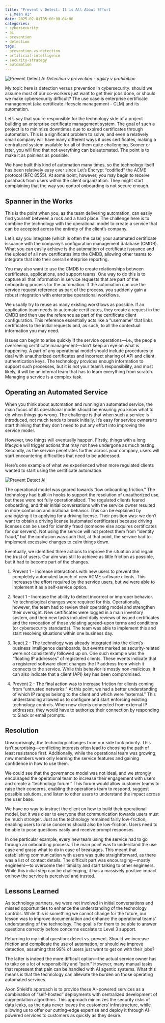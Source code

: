 ```yaml
---
title: "Prevent v Detect: It is All About Effort
- I Mean AI"
date: 2025-02-01T05:00:00-04:00
categories:
- cybersecurity
- ai
- prevention
- detection
tags:
- prevention-vs-detection
- artificial-intelligence
- security-strategy
- automation
---
```

![Prevent Detect Ai](/assets/images/posts/prevent-detect/prevent-detect-ai.jpg)
*Detection v prevention - agility v prohibition*

My topic here is detection versus prevention in cybersecurity: should we assume most of our co-workers just want to get their jobs done, or should we make cybersecurity difficult? The use case is enterprise certificate management (aka certificate lifecycle management - CLM) and its automation.

Let’s say that you’re responsible for the technology side of a project building an enterprise certificate management system. The goal of such a project is to minimize downtimes due to expired certificates through automation. This is a significant problem to solve, and even a relatively small company will have many different ways it uses certificates, making a centralized system available for all of them quite challenging. Sooner or later, you will find that not everything can be automated. The point is to make it as painless as possible.

We have built this kind of automation many times, so the technology itself has been relatively easy ever since Let’s Encrypt “codified” the ACME protocol (RFC 8555). At some point, however, you may begin to receive pushback from users within the client organization. They might start complaining that the way you control onboarding is not secure enough.

Spanner in the Works
--------------------

This is the point when you, as the team delivering automation, can easily find yourself between a rock and a hard place. The challenge here is to combine the technology with the operational model to create a service that can be accepted across the entirety of the client’s company.

Let’s say you integrate (which is often the case) your automated certificate issuance with the company’s configuration management database (CMDB). What you can easily achieve is the automation of certificate issuance and the upload of all new certificates into the CMDB, allowing other teams to integrate that into their overall enterprise reporting.

You may also want to use the CMDB to create relationships between certificates, applications, and support teams. One way to do this is to capture all that information in service requests that are part of the onboarding process for the automation. If the automation can use the service request reference as part of the process, you suddenly gain a robust integration with enterprise operational workflows.

We usually try to reuse as many existing workflows as possible. If an application team needs to automate certificates, they create a request in the CMDB and then use the reference as part of the certificate client configuration. This reference essentially acts like a “username” that links certificates to the initial requests and, as such, to all the contextual information you may need.

Issues can begin to arise quickly if the service operations—i.e., the people overseeing certificate management—don’t keep an eye on what is happening. A part of any operational model should include procedures to deal with unauthorized certificates and incorrect sharing of API and client authentication keys. The technology provides enough information to support such processes, but it is not your team’s responsibility, and most likely, it will be an internal team that has to learn everything from scratch. Managing a service is a complex task.

**Operating an Automated Service**
----------------------------------

When you think about automation and running an automated service, the main focus of its operational model should be ensuring you know what to do when things go wrong. The challenge is that when such a service is introduced, not much tends to break initially. It’s easy for service owners to start thinking that they don’t need to put any effort into improving the service model.

However, two things will eventually happen. Firstly, things with a long lifecycle will trigger actions that may not have undergone as much testing. Secondly, as the service penetrates further across your company, users will start encountering difficulties that need to be addressed.

Here’s one example of what we experienced when more regulated clients wanted to start using the certificate automation.

![Prevent Detect Ai](/assets/images/posts/prevent-detect/prevent-detect-crowd.jpg)

The operational model was geared towards “low onboarding friction.” The technology had built-in hooks to support the resolution of unauthorized use, but these were not fully operationalized. The regulated clients feared onboarding, and their initial conversations with the service owner resulted in more confusion and irrational behavior. This can be explained by analogizing it to applying for a driving license. Their position was: we don’t want to obtain a driving license (automated certificates) because driving licenses can be used for identity fraud (someone else acquires certificates for our servers). Not using the service will not protect them from “identity fraud,” but the confusion was such that, at that point, the service had to implement excessive changes to calm things down.

Eventually, we identified three actions to improve the situation and regain the trust of users. Our aim was still to achieve as little friction as possible, but it had to become part of the changes.

1.  Prevent 1 - Increase interactions with new users to prevent the completely automated launch of new ACME software clients. This increases the effort required by the service users, but we were able to implement it as a self-service option.
    
2.  React 1 - Increase the ability to detect incorrect or improper behavior. No technological changes were required for this. Operationally, however, the team had to review their operating model and strengthen their oversight. New certificates were logged in a main inventory system, and their new tasks included daily reviews of issued certificates and the revocation of those violating agreed-upon terms and conditions (or cybersecurity standards). The team was able to implement this and start resolving situations within one business day.
    
3.  React 2 - The technology was already integrated into the client’s business intelligence dashboards, but events marked as security-related were not consistently followed up on. One such example was the “floating IP addresses” of registered clients. These events indicate that a registered software client changes the IP address from which it connects to the service. While this behavior is mostly non-malicious, it can also indicate that a client (API) key has been compromised.
    
4.  Prevent 2 - The final action was to increase friction for clients coming from “untrusted networks.” At this point, we had a better understanding of which IP ranges belong to the client and which were “external.” This understanding allowed us to configure and start enforcing existing technology controls. When new clients connected from external IP addresses, they would have to authorize their connection by responding to Slack or email prompts.
    

**Resolution**
--------------

Unsurprisingly, the technology changes from our side took priority. This isn’t surprising—conflicting interests often lead to choosing the path of least resistance first. Additionally, while the operational team was growing, new members were only learning the service features and gaining confidence in how to use them.

We could see that the governance model was not ideal, and we strongly encouraged the operational team to increase their engagement with users and create a “technology forum.” This forum would allow customer teams to raise their concerns, enabling the operations team to respond, suggest possible solutions, and listen to other users to understand the impact across the user base.

We have no way to instruct the client on how to build their operational model, but it was clear to everyone that communication towards users must be much stronger. Just as the technology remained fairly low-friction, enabling users to raise concerns should also be low-friction. Users need to be able to pose questions easily and receive prompt responses.

In one particular example, every new team using the service had to go through an onboarding process. The main point was to understand the use case and grasp what to do in case of breakages. This meant that establishing communication with users was quite straightforward, as there was a list of contact details. The difficult part was encouraging—mostly engineers—to overcome their timidity and start talking to other engineers. While this initial step can be challenging, it has a massively positive impact on how the service is perceived and trusted.

**Lessons Learned**
-------------------

As technology partners, we were not involved in initial conversations and missed opportunities to enhance the understanding of the technology controls. While this is something we cannot change for the future, our lesson was to improve documentation and enhance the operational teams’ understanding of the technology. The goal is for them to be able to answer questions correctly before concerns escalate to Level 3 support.

Returning to my initial question: detect vs. prevent. Should we increase friction and complicate the use of automation, or should we improve detection, assuming that 99% of users just want to get on with their jobs?

The latter is indeed the more difficult option—the actual service owner has to take on a lot of responsibility and “pain.” However, many manual tasks that represent that pain can be handled with AI agentic systems. What this means is that the technology can alleviate the burden on those operating automated services.

Axon Shield’s approach is to provide these AI-powered services as a combination of “self-hosted” deployments with centralized development of augmentation algorithms. This approach minimizes the security risks of data leaks, as the data never leaves the customers’ infrastructure, while allowing us to offer our cutting-edge expertise and deploy it through AI-powered services to customers as quickly as they desire.
